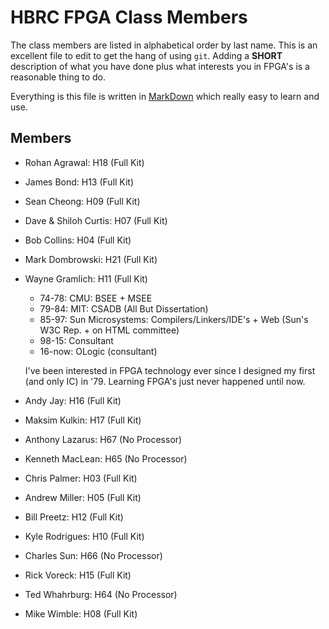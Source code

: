 # HBRC FPGA Class Members

The class members are listed in alphabetical order by last name.
This is an excellent file to edit to get the hang of using `git`.
Adding a **SHORT** description of what you have done plus what
interests you in FPGA's is a reasonable thing to do.

Everything is this file is written in
[MarkDown](https://daringfireball.net/projects/markdown/)
which really easy to learn and use.

## Members

* Rohan Agrawal: H18 (Full Kit)

* James Bond: H13 (Full Kit)

* Sean Cheong: H09 (Full Kit)

* Dave & Shiloh Curtis: H07 (Full Kit)

* Bob Collins: H04 (Full Kit)

* Mark Dombrowski: H21 (Full Kit)

* Wayne Gramlich: H11 (Full Kit)
  * 74-78: CMU: BSEE + MSEE
  * 79-84: MIT: CSADB (All But Dissertation)
  * 85-97: Sun Microsystems: Compilers/Linkers/IDE's + Web (Sun's W3C Rep. + on HTML committee)
  * 98-15: Consultant
  * 16-now: OLogic (consultant)
  
  I've been interested in FPGA technology ever since I designed my first
  (and only IC) in '79.  Learning FPGA's just never happened until now.

* Andy Jay: H16 (Full Kit)

* Maksim Kulkin: H17 (Full Kit)

* Anthony Lazarus: H67 (No Processor)

* Kenneth MacLean: H65 (No Processor)

* Chris Palmer: H03 (Full Kit)

* Andrew Miller: H05 (Full Kit)

* Bill Preetz: H12 (Full Kit)

* Kyle Rodrigues: H10 (Full Kit)

* Charles Sun: H66 (No Processor)

* Rick Voreck: H15 (Full Kit)

* Ted Whahrburg: H64 (No Processor)

* Mike Wimble: H08 (Full Kit)

